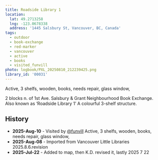 ```yaml
---
title: Roadside Library 1
location:
  lat: 49.2713258
  lng: -123.0678338
  address: '1445 Salsbury St, Vancouver, BC, Canada'
tags:
  - outdoor
  - book-exchange
  - red-marker
  - vancouver
  - active
  - books
  - visited_funvill   
photo: logbook/PXL_20250810_212239425.png
library_id: '00031'
---
```


Active, 3 shelfs, wooden, books, needs repair, glass window,

2 blocks n. of 1st Ave. Salsbury & Grant Neighbourhood Book Exchange.
Also known as ‘Roadside Library 1’ A colourful 3-shelf structure.

## History

- **2025-Aug-10** - Visited by [@funvill](https://blog.abluestar.com) Active, 3 shelfs, wooden, books, needs repair, glass window,
- **2025-Aug-08** - Imported from Vancouver Little Libraries 2025.8.6.revision
- **2025-Jul-22** - Added to map, then K.D. revised it, lastly 2025 7 22
